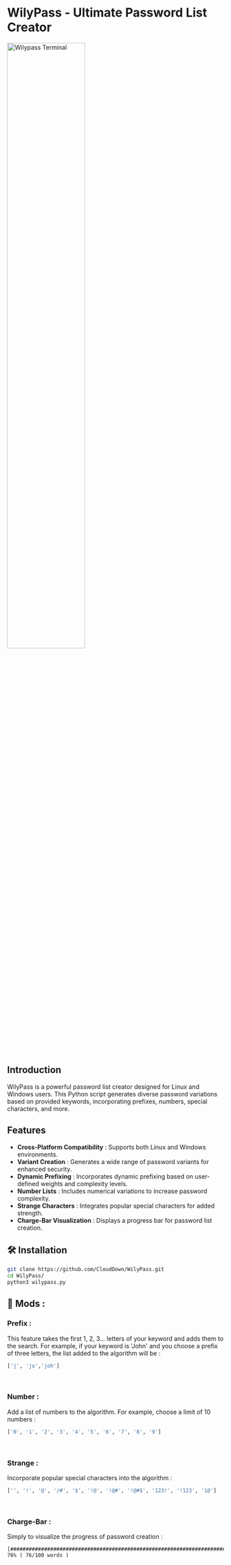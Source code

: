 # WilyPass - Ultimate Password List Creator

<img align="center" width="60%" alt="Wilypass Terminal" src="https://i.imgur.com/RnzQ2PI.png"/>

## Introduction

WilyPass is a powerful password list creator designed for Linux and Windows users. This Python script generates diverse password variations based on provided keywords, incorporating prefixes, numbers, special characters, and more.

## Features

- **Cross-Platform Compatibility** : Supports both Linux and Windows environments.
- **Variant Creation** : Generates a wide range of password variants for enhanced security.
- **Dynamic Prefixing** : Incorporates dynamic prefixing based on user-defined weights and complexity levels.
- **Number Lists** : Includes numerical variations to increase password complexity.
- **Strange Characters** : Integrates popular special characters for added strength.
- **Charge-Bar Visualization** : Displays a progress bar for password list creation.

## 🛠️ Installation

```bash
git clone https://github.com/CloudDown/WilyPass.git
cd WilyPass/
python3 wilypass.py
```

## 🍕 Mods :

### Prefix :
This feature takes the first 1, 2, 3... letters of your keyword and adds them to the search. For example, if your keyword is 'John' and you choose a prefix of three letters, the list added to the algorithm will be :
```python
['j', 'jo','joh']
```
‎
### Number :
Add a list of numbers to the algorithm. For example, choose a limit of 10 numbers :
```python
['0', '1', '2', '3', '4', '5', '6', '7', '8', '9']
```
‎
### Strange :
Incorporate popular special characters into the algorithm :
```python
['', '!', '@', '/#', '$', '!@', '!@#', '!@#$', '123!', '!123', '1@']
```
‎
### Charge-Bar :
Simply to visualize the progress of password creation :
```
[############################################################################........................] 76% ( 76/100 words )
```

